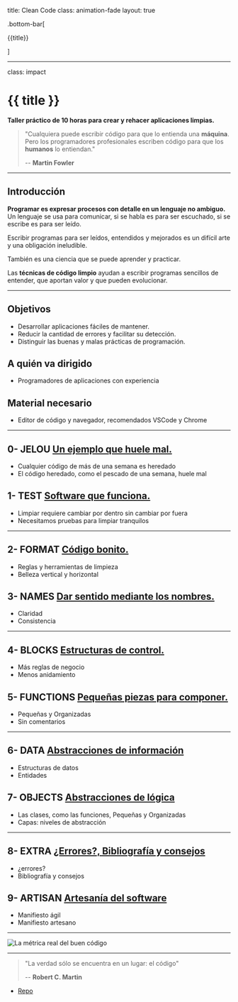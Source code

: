 title: Clean Code
class: animation-fade
layout: true

.bottom-bar[

{{title}}

]

---

class: impact

# {{ title }}

**Taller práctico de 10 horas para crear y rehacer aplicaciones limpias.**

> "Cualquiera puede escribir código para que lo entienda una **máquina**. Pero los programadores profesionales escriben código para que los **humanos** lo entiendan."
>
> -- **Martin Fowler**

---

## Introducción

**Programar es expresar procesos con detalle en un lenguaje no ambiguo.** Un lenguaje se usa para comunicar, si se habla es para ser escuchado, si se escribe es para ser leído.

Escribir programas para ser leídos, entendidos y mejorados es un difícil arte y una obligación ineludible.

También es una ciencia que se puede aprender y practicar.

Las **técnicas de código limpio** ayudan a escribir programas sencillos de entender, que aportan valor y que pueden evolucionar.

---

## Objetivos

- Desarrollar aplicaciones fáciles de mantener.
- Reducir la cantidad de errores y facilitar su detección.
- Distinguir las buenas y malas prácticas de programación.

## A quién va dirigido

- Programadores de aplicaciones con experiencia

## Material necesario

- Editor de código y navegador, recomendados VSCode y Chrome

---

## 0- JELOU [Un ejemplo que huele mal.](./0-jelou.html)

- Cualquier código de más de una semana es heredado
- El código heredado, como el pescado de una semana, huele mal

## 1- TEST [Software que funciona.](./1-test.html)

- Limpiar requiere cambiar por dentro sin cambiar por fuera
- Necesitamos pruebas para limpiar tranquilos

---

## 2- FORMAT [Código bonito.](./2-format.html)

- Reglas y herramientas de limpieza
- Belleza vertical y horizontal

## 3- NAMES [Dar sentido mediante los nombres.](./3-names.html)

- Claridad
- Consistencia

---

## 4- BLOCKS [Estructuras de control.](./4-blocks.html)

- Más reglas de negocio
- Menos anidamiento

## 5- FUNCTIONS [Pequeñas piezas para componer.](./5-functions.html)

- Pequeñas y Organizadas
- Sin comentarios

---

## 6- DATA [Abstracciones de información](./6-data.html)

- Estructuras de datos
- Entidades

## 7- OBJECTS [Abstracciones de lógica](./7-objects.html)

- Las clases, como las funciones, Pequeñas y Organizadas
- Capas: niveles de abstracción

---

## 8- EXTRA [¿Errores?, Bibliografía y consejos](./8-extra.html)

- ¿errores?
- Bibliografía y consejos

## 9- ARTISAN [Artesanía del software](./9-artisan.html)

- Manifiesto ágil
- Manifiesto artesano

---

![La métrica real del buen código](./assets/clean-code_wtf.jpg)

---

> "La verdad sólo se encuentra en un lugar: el código"
>
> -- **Robert C. Martin**

- [Repo](https://github.com/AcademiaBinaria/CleanCode)
